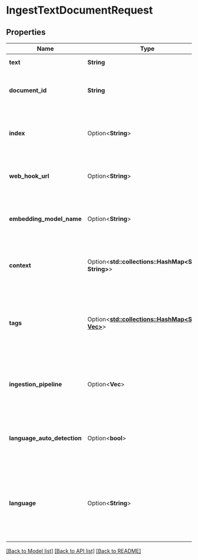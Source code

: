 # IngestTextDocumentRequest

## Properties

Name | Type | Description | Notes
------------ | ------------- | ------------- | -------------
**text** | **String** | Text to ingest | 
**document_id** | **String** | Unique identifier for the document to ingest. | 
**index** | Option<**String**> | Optional index name where the document will be stored. | [optional]
**web_hook_url** | Option<**String**> | Optional webhook URL to notify upon completion. | [optional]
**embedding_model_name** | Option<**String**> | Optional name of the embedding model to use during ingestion. | [optional]
**context** | Option<**std::collections::HashMap<String, String>**> | Optional key-value pairs for additional context or metadata. | [optional]
**tags** | Option<[**std::collections::HashMap<String, Vec<String>>**](Vec.md)> | A collection of tags associated with the document. Tags can be language-specific. | [optional]
**ingestion_pipeline** | Option<**Vec<String>**> | Optional list of ingestion pipeline steps. Allows custom processing. | [optional]
**language_auto_detection** | Option<**bool**> | Enable automatic language detection for document content. | [optional][default to false]
**language** | Option<**String**> | Force a specific language for full-text search. Use 'simple' for no language or leave empty. | [optional]

[[Back to Model list]](../README.md#documentation-for-models) [[Back to API list]](../README.md#documentation-for-api-endpoints) [[Back to README]](../README.md)


